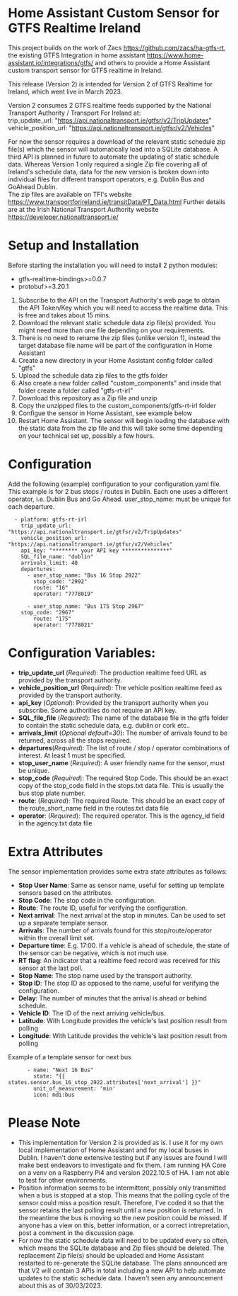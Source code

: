 # Home Assistant Custom Sensor for GTFS Realtime Ireland
This project builds on the work of Zacs https://github.com/zacs/ha-gtfs-rt, the existing GTFS Integration in home assistant https://www.home-assistant.io/integrations/gtfs/ and others to provide a Home Assistant custom transport sensor for GTFS realtime in Ireland.  

This release (Version 2) is intended for Version 2 of GTFS Realtime for Ireland, which went live in March 2023.

Version 2 consumes 2 GTFS realtime feeds supported by the National Transport Authority / Transport For Ireland at:  
trip_update_url: "https://api.nationaltransport.ie/gtfsr/v2/TripUpdates"
vehicle_position_url: "https://api.nationaltransport.ie/gtfsr/v2/Vehicles"

For now the sensor requires a download of the relevant static schedule zip file(s) which the sensor will automatically load into a SQLite database.  A third API is planned in future to automate the updating of static schedule data.
Whereas Version 1 only required a single Zip file covering all of Ireland's schedule data, data for the new version is broken down into individual files for different transport operators, e.g. Dublin Bus and GoAhead Dublin.   
The zip files are available on TFI's website https://www.transportforireland.ie/transitData/PT_Data.html 
Further details are at the Irish National Transport Authority website https://developer.nationaltransport.ie/

# Setup and Installation

Before starting the installation you will need to install 2 python modules:
* gtfs-realtime-bindings>=0.0.7
* protobuf>=3.20.1

1. Subscribe to the API on the Transport Authority's web page to obtain the API Token/Key which you will need to access the realtime data.  This is free and takes about 15 mins.
2. Download the relevant static schedule data zip file(s) provided.  You might need more than one file depending on your requirements.
3. There is no need to rename the zip files (unlike version 1), instead the target database file name will be part of the configuration in Home Assistant
4. Create a new directory in your Home Assistant config folder called "gtfs"
5. Upload the schedule data zip files to the gtfs folder 
6. Also create a new folder called "custom_components" and inside that folder create a folder called "gtfs-rt-irl"
7. Download this repository as a Zip file and unzip
6. Copy the unzipped files to the custom_components/gtfs-rt-irl folder
7. Configue the sensor in Home Assistant, see example below
8. Restart Home Assistant.   The sensor will begin loading the database with the static data from the zip file and this will take some time depending on your technical set up, possibly a few hours.

# Configuration

Add the following (example) configuration to your configuration.yaml file.  This example is for 2 bus stops / routes in Dublin.  Each one uses a different operator, i.e. Dublin Bus and Go Ahead.   user_stop_name: must be unique for each departure.

```sensor:
  - platform: gtfs-rt-irl
    trip_update_url: "https://api.nationaltransport.ie/gtfsr/v2/TripUpdates"
    vehicle_position_url: "https://api.nationaltransport.ie/gtfsr/v2/Vehicles"
    api_key: "******** your API key ***************"
    SQL_file_name: "dublin"
    arrivals_limit: 40
    departures:
      - user_stop_name: "Bus 16 Stop 2922"
        stop_code: "2992"
        route: "16"
        operator: "7778019"

      - user_stop_name: "Bus 175 Stop 2967"
	stop_code: "2967"
        route: "175"
        operator: "7778021"
```        
       
# Configuration Variables:

* __trip_update_url__ (_Required_): The production realtime feed URL as provided by the transport authority. 
* __vehicle_position_url__ (Required): The vehicle position realtime feed as provided by the transport authority.
* __api_key__ (_Optional_): Provided by the transport authority when you subscribe.  Some authorities do not require an API key.
* __SQL_file_file__ (_Required_): The name of the database file in the gtfs folder to contain the static schedule data, e.g. dublin or cork etc..
* __arrivals_limit__ (_Optional default=30_):  The number of arrivals found to be returned, across all the stops required.
* __departures__(_Required_): The list of route / stop / operator combinations of interest.  At least 1 must be specified.
* __stop_user_name__ (_Required_): A user friendly name for the sensor, must be unique.
* __stop_code__ (_Required_): The required Stop Code. This should be an exact copy of the stop_code field in the stops.txt data file. This is usually the bus stop plate number. 
* __route__: (_Required_): The required Route. This should be an exact copy of the route_short_name field in the routes.txt data file
* __operator__: (_Required_): The required operator. This is the agency_id field in the agency.txt data file

# Extra Attributes

The sensor implementation provides some extra state attributes as follows:

* __Stop User Name__: Same as sensor name, useful for setting up template sensors based on the attributes.  
* __Stop Code__: The stop code in the configuration.
* __Route__:   The route ID, useful for verifying the configuration.
* __Next arrival__:  The next arrival at the stop in minutes.  Can be used to set up a separate template sensor.
* __Arrivals__:  The number of arrivals found for this stop/route/operator within the overall limit set.
* __Departure time__:  E.g. 17:00.  If a vehicle is ahead of schedule, the state of the sensor can be negative, which is not much use.
* __RT flag__: An indicator that a realtime feed record was received for this sensor at the last poll.
* __Stop Name__: The stop name used by the transport authority.
* __Stop ID__:  The stop ID as opposed to the name, useful for verifying the configuration. 
* __Delay__: The number of minutes that the arrival is ahead or behind schedule. 
* __Vehicle ID__: The ID of the next arriving vehicle/bus.
* __Latitude__: With Longitude provides the vehicle's last position result from polling
* __Longitude__: With Latitude provides the vehicle's last position result from polling 

Example of a template sensor for next bus

```   
      - name: "Next 16 Bus"     
        state: "{{ states.sensor.bus_16_stop_2922.attributes['next_arrival'] }}"
        unit_of_measurement: 'min'
        icon: mdi:bus
```

# Please Note

* This implementation for Version 2 is provided as is.  I use it for my own local implementation of Home Assistant and for my local buses in Dublin. I haven't done extensive testing but if any issues are found I will make best endeavors to investigate and fix them.  I am running HA Core on a venv on a Raspberry Pi4 and version 2022.10.5 of HA.  I am not able to test for other environments.
* Position information seems to be intermittent, possibly only transmitted when a bus is stopped at a stop.  This means that the polling cycle of the sensor could miss a position result.  Therefore, I've coded it so that the sensor retains the last polling result until a new position is returned.  In the meantime the bus is moving so the new position could be missed.  If anyone has a view on this, better information, or a correct intrepretation, post a comment in the discussion page.
* For now the static schedule data will need to be updated every so often, which means the SQLite database and Zip files should be deleted.  The replacement Zip file(s) should be uploaded and Home Assistant restarted to re-generate the SQLite database. The plans announced are that V2 will contain 3 APIs in total including a new API to help automate updates to the static schedule data.  I haven't seen any announcement about this as of 30/03/2023.  
